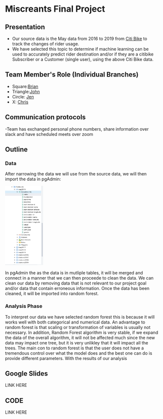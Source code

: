 # Miscreants Final Project #

## Presentation ##
- Our source data is the May data from 2016 to 2019 from [Citi Bike](https://s3.amazonaws.com/tripdata/index.html) to track the changes of rider usage.
- We have selected this topic to determine if machine learning can be used to accurately predict rider destination and/or if they are a citibike Subscriber or a Customer (single user), using the above Citi Bike data. 

## Team Member's Role (Individual Branches) ##
- Square:[Brian](https://github.com/sheepesq/Final_Project/tree/sheepesq_branch)
- Triangle:[John](https://github.com/sheepesq/Final_Project/tree/JohnRamonetti_branch)  
- Circle: [Jen](https://github.com/sheepesq/Final_Project/tree/azarowj_branch)
- X: [Chris](https://github.com/sheepesq/Final_Project/tree/cgruns4_branch)

## Communication protocols ##
-Team has exchanged personal phone numbers, share information over slack and have scheduled meets over zoom

## Outline ## 

###  Data  ### 
After narrowing the data we will use from the source data, we will then import the data in pgAdmin:

<img src = "https://raw.githubusercontent.com/sheepesq/Final_Project/sheepesq_branch/pictures/pg_admin.png" width = "125" height = "260">

In pgAdmin the as the data is in mutliple tables, it will be merged and connect in a manner that we can then proceede to clean the data. We can clean our data by removing data that is not relevant to our project goal and/or data that contain erroneous information. Once the data has been cleaned, it will be imported into random forest. 

### Analysis Phase ###
To interpret our data we have selected random forest this is because it will works well with both categorical and numerical data. An advantage to random forest is that scaling or transformation of variables is usually not necessary. In addition, Random Forest algorithm is very stable, if we expand the data of the overall algorithm, it will not be affected much since the new data may impact one tree, but it is very unlikley that it will impact all the trees. The main con to random forest is that the user does not have a tremendous control over what the model does and the best one can do is provide different parameters.
With the results of our analysis 


## Google Slides ##

LINK HERE

## CODE ##

LINK HERE

